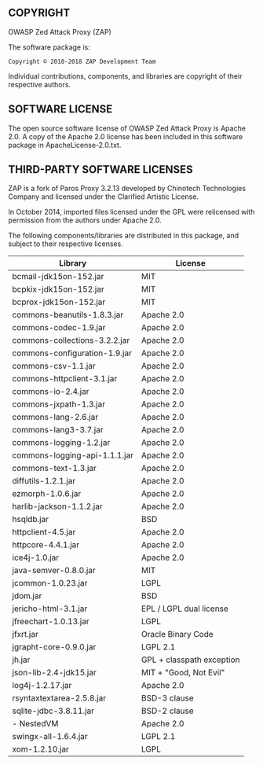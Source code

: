 COPYRIGHT
---------

OWASP Zed Attack Proxy (ZAP)

The software package is:

    Copyright © 2010-2018 ZAP Development Team

Individual contributions, components, and libraries are copyright of their
respective authors.

SOFTWARE LICENSE
----------------

The open source software license of OWASP Zed Attack Proxy is Apache 2.0.
A copy of the Apache 2.0 license has been included in this software package
in ApacheLicense-2.0.txt.

THIRD-PARTY SOFTWARE LICENSES
-----------------------------

ZAP is a fork of Paros Proxy 3.2.13 developed by Chinotech Technologies Company
and licensed under the Clarified Artistic License.

In October 2014, imported files licensed under the GPL were relicensed with
permission from the authors under Apache 2.0.

The following components/libraries are distributed in this package,
and subject to their respective licenses.

| Library                       | License                   |
|-------------------------------|---------------------------|
| bcmail-jdk15on-152.jar        | MIT                       |
| bcpkix-jdk15on-152.jar        | MIT                       |
| bcprox-jdk15on-152.jar        | MIT                       |
| commons-beanutils-1.8.3.jar   | Apache 2.0                |
| commons-codec-1.9.jar         | Apache 2.0                |
| commons-collections-3.2.2.jar | Apache 2.0                |
| commons-configuration-1.9.jar | Apache 2.0                |
| commons-csv-1.1.jar           | Apache 2.0                |
| commons-httpclient-3.1.jar    | Apache 2.0                |
| commons-io-2.4.jar            | Apache 2.0                |
| commons-jxpath-1.3.jar        | Apache 2.0                |
| commons-lang-2.6.jar          | Apache 2.0                |
| commons-lang3-3.7.jar         | Apache 2.0                |
| commons-logging-1.2.jar       | Apache 2.0                |
| commons-logging-api-1.1.1.jar | Apache 2.0                |
| commons-text-1.3.jar          | Apache 2.0                |
| diffutils-1.2.1.jar           | Apache 2.0                |
| ezmorph-1.0.6.jar             | Apache 2.0                |
| harlib-jackson-1.1.2.jar      | Apache 2.0                |
| hsqldb.jar                    | BSD                       |
| httpclient-4.5.jar            | Apache 2.0                |
| httpcore-4.4.1.jar            | Apache 2.0                |
| ice4j-1.0.jar                 | Apache 2.0                |
| java-semver-0.8.0.jar         | MIT                       |
| jcommon-1.0.23.jar            | LGPL                      |
| jdom.jar                      | BSD                       |
| jericho-html-3.1.jar          | EPL / LGPL dual license   |
| jfreechart-1.0.13.jar         | LGPL                      |
| jfxrt.jar                     | Oracle Binary Code        |
| jgrapht-core-0.9.0.jar        | LGPL 2.1                  |
| jh.jar                        | GPL + classpath exception |
| json-lib-2.4-jdk15.jar        | MIT + "Good, Not Evil"    |
| log4j-1.2.17.jar              | Apache 2.0                |
| rsyntaxtextarea-2.5.8.jar     | BSD-3 clause              |
| sqlite-jdbc-3.8.11.jar        | BSD-2 clause              |
| - NestedVM                    | Apache 2.0                |
| swingx-all-1.6.4.jar          | LGPL 2.1                  |
| xom-1.2.10.jar                | LGPL                      |
